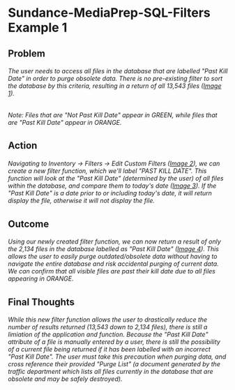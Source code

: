 # Sundance-MediaPrep-SQL-Filters Example 1

## Problem

######   The user needs to access all files in the database that are labelled "Past Kill Date" in order to purge obsolete data.  There is no pre-existing filter to sort the database by this criteria, resulting in a return of all 13,543 files ([Image 1](sql_filters1-1.png)).

######   Note:  Files that are "Not Past Kill Date" appear in GREEN, while files that are "Past Kill Date" appear in ORANGE.

## Action
  
######   Navigating to *Inventory -> Filters -> Edit Custom Filters* ([Image 2](sql_filters1-2.png)), we can create a new filter function, which we'll label "PAST KILL DATE".  This function will look at the "Past Kill Date" (determined by the user) of all files within the database, and compare them to today's date ([Image 3](sql_filters1-3.png)).  If the "Past Kill Date" is a date prior to or including today's date, it will return display the file, otherwise it will not display the file.

## Outcome

######   Using our newly created filter function, we can now return a result of only the 2,134 files in the database labelled as "Past Kill Date" ([Image 4](sql_filters1-4.png)).  This allows the user to easily purge outdated/obsolete data without having to navigate the entire database and risk accidental purging of current data.  We can confirm that all visible files are past their kill date due to all files appearing in ORANGE.

## Final Thoughts

######   While this new filter function allows the user to drastically reduce the number of results returned (13,543 down to 2,134 files), there is still a limiation of the application and function.  Because the "Past Kill Date" attribute of a file is manually entered by a user, there is still the possibility of a current file being returned if it has been labelled with an incorrect "Past Kill Date".  The user must take this precaution when purging data, and cross reference their provided "Purge List" (a document generated by the traffic department which lists all files currently in the database that are obsolete and may be safely destroyed).
